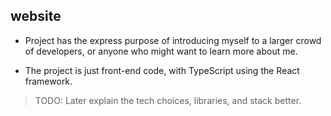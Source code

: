 website
---
* Project has the express purpose of introducing myself to a larger crowd of developers, or anyone who might want to learn more about me.

* The project is just front-end code, with TypeScript using the React framework.

> TODO: Later explain the tech choices, libraries, and stack better.
